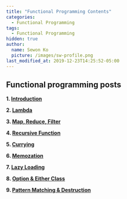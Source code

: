 ```yaml
---
title: "Functional Programming Contents"
categories:
  - Functional Programming
tags:
  - Functional Programming
hidden: true
author:
  name: Sewon Ko
  picture: /images/sw-profile.png
last_modified_at: 2019-12-23T14:25:52-05:00
---
```


## Functional programming posts

**1. [Introduction](https://dream365.github.io/functional%20programming/fp-introduction/)**  

**2. [Lambda](https://dream365.github.io/functional%20programming/fp-lambda/)**  

**3. [Map, Reduce, Filter](https://dream365.github.io/functional%20programming/fp-map-reduce-filter/)**  

**4. [Recursive Function](https://dream365.github.io/functional%20programming/fp-recursive-function/)**  

**5. [Currying](https://dream365.github.io/functional%20programming/fp-currying/)**  

**6. [Memozation](https://dream365.github.io/functional%20programming/fp-memoization/)**  

**7. [Lazy Loading](https://dream365.github.io/functional%20programming/fp-lazy-loading/)**  

**8. [Option & Either Class](https://dream365.github.io/functional%20programming/fp-option-either/)**  

**9. [Pattern Matching & Destruction](https://dream365.github.io/functional%20programming/fp-pattern-matching-destructuring/)**  

